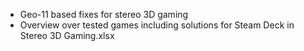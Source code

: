 - Geo-11 based fixes for stereo 3D gaming
- Overview over tested games including solutions for Steam Deck in Stereo 3D Gaming.xlsx
